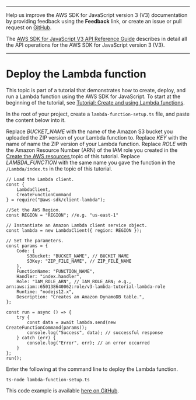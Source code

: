 --------

Help us improve the AWS SDK for JavaScript version 3 \(V3\) documentation by providing feedback using the **Feedback** link, or create an issue or pull request on [GitHub](https://github.com/awsdocs/aws-sdk-for-javascript-v3)\.

 The [AWS SDK for JavaScript V3 API Reference Guide](https://docs.aws.amazon.com/AWSJavaScriptSDK/v3/latest/index.html) describes in detail all the API operations for the AWS SDK for JavaScript version 3 \(V3\)\.

--------

# Deploy the Lambda function<a name="lambda-create-table-deploy-function"></a>

This topic is part of a tutorial that demonstrates how to create, deploy, and run a Lambda function using the AWS SDK for JavaScript\. To start at the beginning of the tutorial, see [Tutorial: Create and using Lambda functions](lambda-create-table-example.md)\.

In the root of your project, create a `lambda-function-setup.ts` file, and paste the content below into it\.

Replace *BUCKET\_NAME* with the name of the Amazon S3 bucket you uploaded the ZIP version of your Lambda function to\. Replace *KEY* with the name of name the ZIP version of your Lambda function\. Replace *ROLE* with the Amazon Resource Number \(ARN\) of the IAM role you created in the [Create the AWS resources ](lambda-create-table-provision-resources.md) topic of this tutorial\. Replace *LAMBDA\_FUNCTION* with the same name you gave the function in the `/Lambda/index.ts` in the [](lambda-create-table-browser-script.md) topic of this tutorial\.

```
// Load the Lambda client.
const {
    LambdaClient,
    CreateFunctionCommand
} = require("@aws-sdk/client-lambda");

//Set the AWS Region.
const REGION = "REGION"; //e.g. "us-east-1"

// Instantiate an Amazon Lambda client service object.
const lambda = new LambdaClient({ region: REGION });

// Set the parameters.
const params = {
    Code: {
        S3Bucket: "BUCKET_NAME", // BUCKET_NAME
        S3Key: "ZIP_FILE_NAME", // ZIP_FILE_NAME
    },
    FunctionName: "FUNCTION_NAME",
    Handler: "index.handler",
    Role: "IAM_ROLE_ARN", // IAM_ROLE_ARN; e.g., arn:aws:iam::650138640062:role/v3-lambda-tutorial-lambda-role
    Runtime: "nodejs12.x",
    Description: "Creates an Amazon DynamoDB table.",
};

const run = async () => {
    try {
        const data = await lambda.send(new CreateFunctionCommand(params));
        console.log("Success", data); // successful response
    } catch (err) {
        console.log("Error", err); // an error occurred
    }
};
run();
```

Enter the following at the command line to deploy the Lambda function\.

```
ts-node lambda-function-setup.ts
```

This code example is available [here on GitHub](https://github.com/awsdocs/aws-doc-sdk-examples/blob/master/javascriptv3/example_code/lambda/lambda_create_function/src/lambda-function-setup.ts)\.